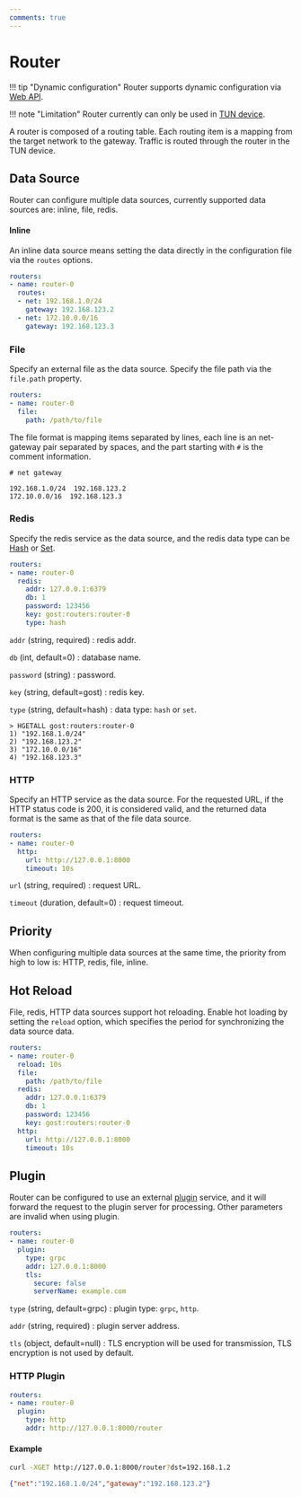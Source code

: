 ```yaml
---
comments: true
---
```


# Router

!!! tip "Dynamic configuration"
    Router supports dynamic configuration via [Web API](/en/tutorials/api/overview/).

!!! note "Limitation"
    Router currently can only be used in [TUN device](/en/tutorials/tuntap/).

A router is composed of a routing table. Each routing item is a mapping from the target network to the gateway. Traffic is routed through the router in the TUN device.

## Data Source

Router can configure multiple data sources, currently supported data sources are: inline, file, redis.

#### Inline

An inline data source means setting the data directly in the configuration file via the `routes` options.

```yaml
routers:
- name: router-0
  routes:
  - net: 192.168.1.0/24
    gateway: 192.168.123.2
  - net: 172.10.0.0/16
    gateway: 192.168.123.3
```

### File

Specify an external file as the data source. Specify the file path via the `file.path` property.

```yaml
routers:
- name: router-0
  file:
    path: /path/to/file
```

The file format is mapping items separated by lines, each line is an net-gateway pair separated by spaces, and the part starting with `#` is the comment information.

```text
# net gateway

192.168.1.0/24  192.168.123.2
172.10.0.0/16  192.168.123.3
```

### Redis

Specify the redis service as the data source, and the redis data type can be [Hash](https://redis.io/docs/data-types/hashes/) or [Set](https://redis.io/docs/data-types/sets/).

```yaml
routers:
- name: router-0
  redis:
    addr: 127.0.0.1:6379
    db: 1
    password: 123456
    key: gost:routers:router-0
    type: hash
```

`addr` (string, required)
:    redis addr.

`db` (int, default=0)
:    database name.

`password` (string)
:    password.

`key` (string, default=gost)
:    redis key.

`type` (string, default=hash)
:    data type: `hash` or `set`.

```redis
> HGETALL gost:routers:router-0
1) "192.168.1.0/24"
2) "192.168.123.2"
3) "172.10.0.0/16"
4) "192.168.123.3"
```

### HTTP

Specify an HTTP service as the data source. For the requested URL, if the HTTP status code is 200, it is considered valid, and the returned data format is the same as that of the file data source.

```yaml
routers:
- name: router-0
  http:
    url: http://127.0.0.1:8000
    timeout: 10s
```

`url` (string, required)
:    request URL.

`timeout` (duration, default=0)
:    request timeout.

## Priority

When configuring multiple data sources at the same time, the priority from high to low is: HTTP, redis, file, inline.

## Hot Reload

File, redis, HTTP data sources support hot reloading. Enable hot loading by setting the `reload` option, which specifies the period for synchronizing the data source data.

```yaml hl_lines="3"
routers:
- name: router-0
  reload: 10s
  file:
    path: /path/to/file
  redis:
    addr: 127.0.0.1:6379
	db: 1
	password: 123456
	key: gost:routers:router-0
  http:
    url: http://127.0.0.1:8000
    timeout: 10s
```

## Plugin

Router can be configured to use an external [plugin](/en/concepts/plugin/) service, and it will forward the request to the plugin server for processing. Other parameters are invalid when using plugin.

```yaml
routers:
- name: router-0
  plugin:
    type: grpc
    addr: 127.0.0.1:8000
    tls: 
      secure: false
      serverName: example.com
```

`type` (string, default=grpc)
:    plugin type: `grpc`, `http`.

`addr` (string, required)
:    plugin server address.

`tls` (object, default=null)
:    TLS encryption will be used for transmission, TLS encryption is not used by default.

### HTTP Plugin

```yaml
routers:
- name: router-0
  plugin:
    type: http
    addr: http://127.0.0.1:8000/router
```

#### Example

```bash
curl -XGET http://127.0.0.1:8000/router?dst=192.168.1.2
```

```json
{"net":"192.168.1.0/24","gateway":"192.168.123.2"}
```
